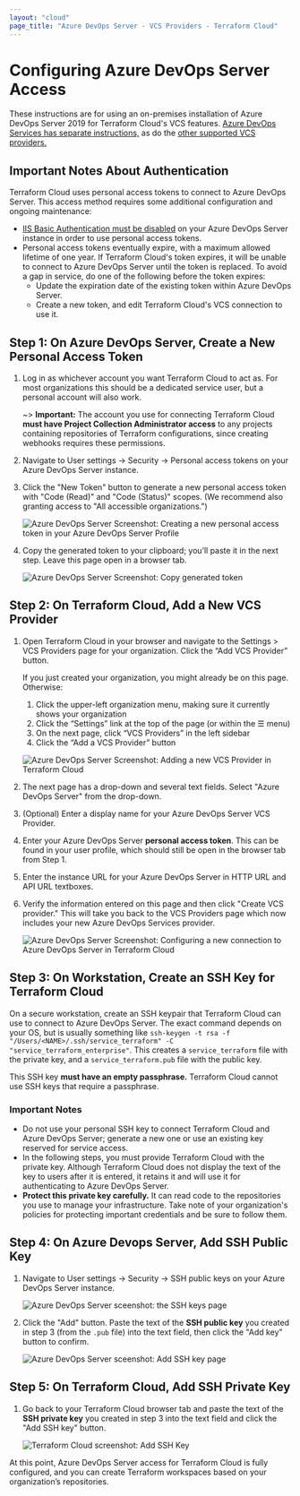 ```yaml
---
layout: "cloud"
page_title: "Azure DevOps Server - VCS Providers - Terraform Cloud"
---
```


# Configuring Azure DevOps Server Access

These instructions are for using an on-premises installation of Azure DevOps Server 2019 for Terraform Cloud's VCS features. [Azure DevOps Services has separate instructions,](./azure-devops-services.html) as do the [other supported VCS providers.](./index.html)

## Important Notes About Authentication

Terraform Cloud uses personal access tokens to connect to Azure DevOps Server. This access method requires some additional configuration and ongoing maintenance:

- [IIS Basic Authentication must be disabled](https://docs.microsoft.com/en-us/azure/devops/integrate/get-started/authentication/iis-basic-auth?view=azure-devops) on your Azure DevOps Server instance in order to use personal access tokens.
- Personal access tokens eventually expire, with a maximum allowed lifetime of one year. If Terraform Cloud's token expires, it will be unable to connect to Azure DevOps Server until the token is replaced. To avoid a gap in service, do one of the following before the token expires:
    - Update the expiration date of the existing token within Azure DevOps Server.
    - Create a new token, and edit Terraform Cloud's VCS connection to use it.

## Step 1: On Azure DevOps Server, Create a New Personal Access Token

1. Log in as whichever account you want Terraform Cloud to act as. For most organizations this should be a dedicated service user, but a personal account will also work.

    ~> **Important:** The account you use for connecting Terraform Cloud **must have Project Collection Administrator access** to any projects containing repositories of Terraform configurations, since creating webhooks requires these permissions.

2. Navigate to User settings -> Security -> Personal access tokens on your Azure DevOps Server instance.
3. Click the "New Token" button to generate a new personal access token with "Code (Read)" and "Code (Status)" scopes. (We recommend also granting access to "All accessible organizations.")

    ![Azure DevOps Server Screenshot: Creating a new personal access token in your Azure DevOps Server Profile](./images/azure-devops-server-create-token.png)

4. Copy the generated token to your clipboard; you’ll paste it in the next step. Leave this page open in a browser tab.

    ![Azure DevOps Server Screenshot: Copy generated token](./images/azure-devops-server-copy-token.png)

## Step 2: On Terraform Cloud, Add a New VCS Provider

1. Open Terraform Cloud in your browser and navigate to the Settings > VCS Providers page for your organization. Click the “Add VCS Provider” button.

    If you just created your organization, you might already be on this page. Otherwise:

    1. Click the upper-left organization menu, making sure it currently shows your organization
    1. Click the “Settings” link at the top of the page (or within the &#9776; menu)
    1. On the next page, click “VCS Providers” in the left sidebar
    1. Click the “Add a VCS Provider” button

    ![Azure DevOps Server Screenshot: Adding a new VCS Provider in Terraform Cloud](./images/azure-devops-server-add-vcs-provider.png)

2. The next page has a drop-down and several text fields. Select "Azure DevOps Server" from the drop-down.

3. (Optional) Enter a display name for your Azure DevOps Server VCS Provider.

4. Enter your Azure DevOps Server **personal access token**. This can be found in your user profile, which should still be open in the browser tab from Step 1.

5. Enter the instance URL for your Azure DevOps Server in HTTP URL and API URL textboxes.

5. Verify the information entered on this page and then click "Create VCS provider." This will take you back to the VCS Providers page which now includes your new Azure DevOps Services provider.

    ![Azure DevOps Server Screenshot: Configuring a new connection to Azure DevOps Server in Terraform Cloud](./images/azure-devops-server-create-provider.png)

## Step 3: On Workstation, Create an SSH Key for Terraform Cloud

On a secure workstation, create an SSH keypair that Terraform Cloud can use to connect to Azure DevOps Server. The exact command depends on your OS, but is usually something like `ssh-keygen -t rsa -f "/Users/<NAME>/.ssh/service_terraform" -C "service_terraform_enterprise"`. This creates a `service_terraform` file with the private key, and a `service_terraform.pub` file with the public key.

This SSH key **must have an empty passphrase.** Terraform Cloud cannot use SSH keys that require a passphrase.

### Important Notes

- Do not use your personal SSH key to connect Terraform Cloud and Azure DevOps Server; generate a new one or use an existing key reserved for service access.
- In the following steps, you must provide Terraform Cloud with the private key. Although Terraform Cloud does not display the text of the key to users after it is entered, it retains it and will use it for authenticating to Azure DevOps Server.
- **Protect this private key carefully.** It can read code to the repositories you use to manage your infrastructure. Take note of your organization's policies for protecting important credentials and be sure to follow them.

## Step 4: On Azure Devops Server, Add SSH Public Key

1. Navigate to User settings -> Security -> SSH public keys on your Azure DevOps Server instance.

    ![Azure DevOps Server sceenshot: the SSH keys page](./images/azure-devops-server-public-keys.png)

2. Click the "Add" button. Paste the text of the **SSH public key** you created in step 3 (from the `.pub` file) into the text field, then click the "Add key" button to confirm.

    ![Azure DevOps Server sceenshot: Add SSH key page](./images/azure-devops-server-public-keys-add.png)

## Step 5: On Terraform Cloud, Add SSH Private Key

1. Go back to your Terraform Cloud browser tab and paste the text of the **SSH private key** you created in step 3 into the text field and click the "Add SSH key" button.

    ![Terraform Cloud screenshot: Add SSH Key](./images/azure-devops-server-add-private-key.png)

At this point, Azure DevOps Server access for Terraform Cloud is fully configured, and you can create Terraform workspaces based on your organization’s repositories.
